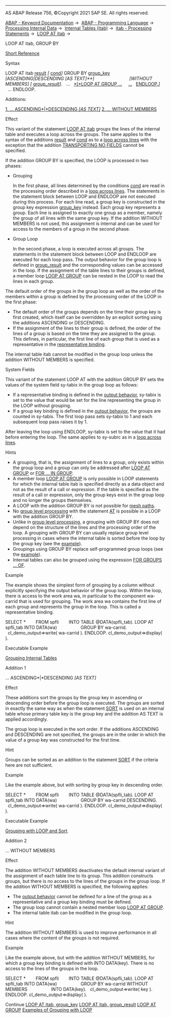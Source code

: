  

* * *

AS ABAP Release 756, ©Copyright 2021 SAP SE. All rights reserved.

[ABAP - Keyword Documentation](https://help.sap.com/doc/abapdocu_756_index_htm/7.56/en-US/abenabap.htm) →  [ABAP - Programming Language](https://help.sap.com/doc/abapdocu_756_index_htm/7.56/en-US/abenabap_reference.htm) →  [Processing Internal Data](https://help.sap.com/doc/abapdocu_756_index_htm/7.56/en-US/abenabap_data_working.htm) →  [Internal Tables (itab)](https://help.sap.com/doc/abapdocu_756_index_htm/7.56/en-US/abenitab.htm) →  [itab - Processing Statements](https://help.sap.com/doc/abapdocu_756_index_htm/7.56/en-US/abentable_processing_statements.htm) →  [LOOP AT itab](https://help.sap.com/doc/abapdocu_756_index_htm/7.56/en-US/abaploop_at_itab_variants.htm) → 

LOOP AT itab, GROUP BY

[Short Reference](https://help.sap.com/doc/abapdocu_756_index_htm/7.56/en-US/abaploop_at_itab_shortref.htm)

Syntax

LOOP AT itab [result](https://help.sap.com/doc/abapdocu_756_index_htm/7.56/en-US/abaploop_at_itab_result.htm) *\[* [cond](https://help.sap.com/doc/abapdocu_756_index_htm/7.56/en-US/abaploop_at_itab_cond.htm)*\]* GROUP BY [group\_key](https://help.sap.com/doc/abapdocu_756_index_htm/7.56/en-US/abaploop_at_itab_group_by_key.htm)
                           *\[*ASCENDING*|*DESCENDING *\[*AS TEXT*\]**\]*
                           *\[*WITHOUT MEMBERS*\]*
*\[* [group\_result](https://help.sap.com/doc/abapdocu_756_index_htm/7.56/en-US/abaploop_at_itab_group_by_binding.htm)*\]*.
  ...
  [*\[*LOOP AT GROUP ...](https://help.sap.com/doc/abapdocu_756_index_htm/7.56/en-US/abaploop_at_group.htm)
    [...](https://help.sap.com/doc/abapdocu_756_index_htm/7.56/en-US/abaploop_at_group.htm)
  [ENDLOOP.*\]*](https://help.sap.com/doc/abapdocu_756_index_htm/7.56/en-US/abaploop_at_group.htm)
  ...
ENDLOOP.

Additions:

[1\. ... ASCENDING*|*DESCENDING *\[*AS TEXT*\]*](#!ABAP_ADDITION_1@1@)
[2\. ... WITHOUT MEMBERS](#!ABAP_ADDITION_2@2@)

Effect

This variant of the statement [LOOP AT itab](https://help.sap.com/doc/abapdocu_756_index_htm/7.56/en-US/abaploop_at_itab_variants.htm) groups the lines of the internal table and executes a loop across the groups. The same applies to the syntax of the additions [result](https://help.sap.com/doc/abapdocu_756_index_htm/7.56/en-US/abaploop_at_itab_result.htm) and [cond](https://help.sap.com/doc/abapdocu_756_index_htm/7.56/en-US/abaploop_at_itab_cond.htm) as to a [loop across lines](https://help.sap.com/doc/abapdocu_756_index_htm/7.56/en-US/abaploop_at_itab.htm) with the exception that the addition [TRANSPORTING NO FIELDS](https://help.sap.com/doc/abapdocu_756_index_htm/7.56/en-US/abaploop_at_itab_result.htm) cannot be specified.

If the addition GROUP BY is specified, the LOOP is processed in two phases:

-   Grouping
    
    In the first phase, all lines determined by the conditions [cond](https://help.sap.com/doc/abapdocu_756_index_htm/7.56/en-US/abaploop_at_itab_cond.htm) are read in the processing order described in a [loop across lines](https://help.sap.com/doc/abapdocu_756_index_htm/7.56/en-US/abaploop_at_itab.htm). The statements in the statement block between LOOP and ENDLOOP are not executed during this process. For each line read, a group key is constructed in the group key expression [group\_key](https://help.sap.com/doc/abapdocu_756_index_htm/7.56/en-US/abaploop_at_itab_group_by_key.htm) instead. Each group key represents a group. Each line is assigned to exactly one group as a member, namely the group of all lines with the same group key. If the addition WITHOUT MEMBERS is not used, this assignment is internal and can be used for access to the members of a group in the second phase.
    
-   Group Loop
    
    In the second phase, a loop is executed across all groups. The statements in the statement block between LOOP and ENDLOOP are executed for each loop pass. The output behavior for the group loop is defined in [group\_result](https://help.sap.com/doc/abapdocu_756_index_htm/7.56/en-US/abaploop_at_itab_group_by_binding.htm) and the corresponding values can be accessed in the loop. If the assignment of the table lines to their groups is defined, a member loop [LOOP AT GROUP](https://help.sap.com/doc/abapdocu_756_index_htm/7.56/en-US/abaploop_at_group.htm) can be nested in the LOOP to read the lines in each group.
    

The default order of the groups in the group loop as well as the order of the members within a group is defined by the processing order of the LOOP in the first phase:

-   The default order of the groups depends on the time their group key is first created, which itself can be overridden by an explicit sorting using the additions ASCENDING or DESCENDING.
-   If the assignment of the lines to their group is defined, the order of the lines of a group is based on the time they are assigned to the group. This defines, in particular, the first line of each group that is used as a representative in the [representative binding](https://help.sap.com/doc/abapdocu_756_index_htm/7.56/en-US/abaploop_at_itab_group_by_binding.htm).

The internal table itab cannot be modified in the group loop unless the addition WITHOUT MEMBERS is specified.

System Fields

This variant of the statement LOOP AT with the addition GROUP BY sets the values of the system field sy-tabix in the group loop as follows:

-   If a representative binding is defined in the [output behavior](https://help.sap.com/doc/abapdocu_756_index_htm/7.56/en-US/abaploop_at_itab_group_by_binding.htm), sy-tabix is set to the value that would be set for the line representing the group in the LOOP without grouping.
-   If a group key binding is defined in the [output behavior](https://help.sap.com/doc/abapdocu_756_index_htm/7.56/en-US/abaploop_at_itab_group_by_binding.htm), the groups are counted in sy-tabix. The first loop pass sets sy-tabix to 1 and each subsequent loop pass raises it by 1.

After leaving the loop using ENDLOOP, sy-tabix is set to the value that it had before entering the loop. The same applies to sy-subrc as in a [loop across lines](https://help.sap.com/doc/abapdocu_756_index_htm/7.56/en-US/abaploop_at_itab.htm).

Hints

-   A grouping, that is, the assignment of lines to a group, only exists within the group loop and a group can only be addressed after [LOOP AT GROUP](https://help.sap.com/doc/abapdocu_756_index_htm/7.56/en-US/abaploop_at_group.htm) or [FOR ... IN GROUP](https://help.sap.com/doc/abapdocu_756_index_htm/7.56/en-US/abenfor_in_group.htm).
-   A member loop [LOOP AT GROUP](https://help.sap.com/doc/abapdocu_756_index_htm/7.56/en-US/abaploop_at_group.htm) is only possible in LOOP statements for which the internal table itab is specified directly as a data object and not as the result of a call or expression. If the table is specified as the result of a call or expression, only the group keys exist in the group loop and no longer the groups themselves.
-   A LOOP with the addition GROUP BY is not possible for [mesh paths](https://help.sap.com/doc/abapdocu_756_index_htm/7.56/en-US/abenmesh_path_glosry.htm "Glossary Entry").
-   No [group level processing](https://help.sap.com/doc/abapdocu_756_index_htm/7.56/en-US/abengroup_level_processing_glosry.htm "Glossary Entry") with the statement [AT](https://help.sap.com/doc/abapdocu_756_index_htm/7.56/en-US/abapat_itab.htm) is possible in a LOOP with the addition GROUP BY.
-   Unlike in [group level processing](https://help.sap.com/doc/abapdocu_756_index_htm/7.56/en-US/abengroup_level_processing_glosry.htm "Glossary Entry"), a grouping with GROUP BY does not depend on the structure of the lines and the processing order of the loop. A grouping with GROUP BY can usually replace group level processing in cases where the internal table is sorted before the loop by the group key (see the [example](https://help.sap.com/doc/abapdocu_756_index_htm/7.56/en-US/abenint_table_at_unsorted_abexa.htm)).
-   Groupings using GROUP BY replace self-programmed group loops (see the [example](https://help.sap.com/doc/abapdocu_756_index_htm/7.56/en-US/abenloop_group_by_explicit_abexa.htm)).
-   Internal tables can also be grouped using the expression [FOR GROUPS ... OF](https://help.sap.com/doc/abapdocu_756_index_htm/7.56/en-US/abenfor_groups_of.htm).

Example

The example shows the simplest form of grouping by a column without explicitly specifying the output behavior of the group loop. Within the loop, there is access to the work area wa, in particular to the component wa-carrid that is used for grouping. The work area wa contains the first line of each group and represents the group in the loop. This is called a representative binding.

SELECT \*
       FROM spfli
       INTO TABLE @DATA(spfli\_tab).
LOOP AT spfli\_tab INTO DATA(wa)
                  GROUP BY wa-carrid.
  cl\_demo\_output=>write( wa-carrid ).
ENDLOOP.
cl\_demo\_output=>display( ).

Executable Example

[Grouping Internal Tables](https://help.sap.com/doc/abapdocu_756_index_htm/7.56/en-US/abenloop_group_by_abexas.htm)

Addition 1   

... ASCENDING*|*DESCENDING *\[*AS TEXT*\]*

Effect

These additions sort the groups by the group key in ascending or descending order before the group loop is executed. The groups are sorted in exactly the same way as when the statement [SORT](https://help.sap.com/doc/abapdocu_756_index_htm/7.56/en-US/abapsort_itab.htm) is used on an internal table whose primary table key is the group key and the addition AS TEXT is applied accordingly.

The group loop is executed in the sort order. If the additions ASCENDING and DESCENDING are not specified, the groups are in the order in which the value of a group key was constructed for the first time.

Hint

Groups can be sorted as an addition to the statement [SORT](https://help.sap.com/doc/abapdocu_756_index_htm/7.56/en-US/abapsort_itab.htm) if the criteria here are not sufficient.

Example

Like the example above, but with sorting by group key in descending order.

SELECT \*
       FROM spfli
       INTO TABLE @DATA(spfli\_tab).
LOOP AT spfli\_tab INTO DATA(wa)
                  GROUP BY wa-carrid DESCENDING.
  cl\_demo\_output=>write( wa-carrid ).
ENDLOOP.
cl\_demo\_output=>display( ).

Executable Example

[Grouping with LOOP and Sort](https://help.sap.com/doc/abapdocu_756_index_htm/7.56/en-US/abenloop_group_by_sort_abexa.htm).

Addition 2   

... WITHOUT MEMBERS

Effect

The addition WITHOUT MEMBERS deactivates the default internal variant of the assignment of each table line to its group. This addition constructs groups, but there is no access to the lines of the groups in the group loop. If the addition WITHOUT MEMBERS is specified, the following applies:

-   The [output behavior](https://help.sap.com/doc/abapdocu_756_index_htm/7.56/en-US/abaploop_at_itab_group_by_binding.htm) cannot be defined for a line of the group as a representative and a group key binding must be defined.
-   The group loop cannot contain a nested member loop [LOOP AT GROUP](https://help.sap.com/doc/abapdocu_756_index_htm/7.56/en-US/abaploop_at_group.htm).
-   The internal table itab can be modified in the group loop.

Hint

The addition WITHOUT MEMBERS is used to improve performance in all cases where the content of the groups is not required.

Example

Like the example above, but with the addition WITHOUT MEMBERS, for which a group key binding is defined with INTO DATA(key). There is no access to the lines of the groups in the loop.

SELECT \*
       FROM spfli
       INTO TABLE @DATA(spfli\_tab).
LOOP AT spfli\_tab INTO DATA(wa)
                  GROUP BY wa-carrid WITHOUT MEMBERS
                  INTO DATA(key).
  cl\_demo\_output=>write( key ).
ENDLOOP.
cl\_demo\_output=>display( ).

Continue
[LOOP AT itab, group\_key](https://help.sap.com/doc/abapdocu_756_index_htm/7.56/en-US/abaploop_at_itab_group_by_key.htm)
[LOOP AT itab, group\_result](https://help.sap.com/doc/abapdocu_756_index_htm/7.56/en-US/abaploop_at_itab_group_by_binding.htm)
[LOOP AT GROUP](https://help.sap.com/doc/abapdocu_756_index_htm/7.56/en-US/abaploop_at_group.htm)
[Examples of Grouping with LOOP](https://help.sap.com/doc/abapdocu_756_index_htm/7.56/en-US/abenloop_group_by_abexas.htm)